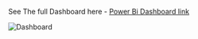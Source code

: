 
See The full Dashboard here -  [Power Bi Dashboard link](https://app.powerbi.com/view?r=eyJrIjoiZmUzM2NkYTItNjc5My00ZGRkLTg2MzgtY2YyZDNhYjI0N2M1IiwidCI6IjVkMGFhNmVhLTY2MjAtNDg2My05ZTIxLTllY2IxNDAyMjJiYyIsImMiOjh9)

![Dashboard](https://github.com/user-attachments/assets/48de70a6-dd9a-4a5e-a657-628ca588635e)




